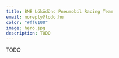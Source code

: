 ```yaml
---
title: BME Löködönc Pneumobil Racing Team
email: noreply@todo.hu
color: "#ff6100"
image: hero.jpg
description: TODO
---
```


TODO
